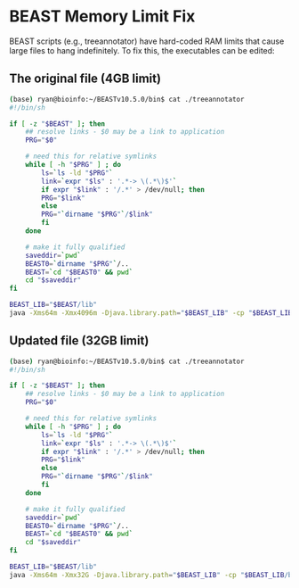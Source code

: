 # BEAST Memory Limit Fix
BEAST scripts (e.g., treeannotator) have hard-coded RAM limits that cause large files to hang indefinitely. To fix this, the executables can be edited:

## The original file (4GB limit)
```bash
(base) ryan@bioinfo:~/BEASTv10.5.0/bin$ cat ./treeannotator 
#!/bin/sh

if [ -z "$BEAST" ]; then
	## resolve links - $0 may be a link to application
	PRG="$0"

	# need this for relative symlinks
	while [ -h "$PRG" ] ; do
	    ls=`ls -ld "$PRG"`
	    link=`expr "$ls" : '.*-> \(.*\)$'`
	    if expr "$link" : '/.*' > /dev/null; then
		PRG="$link"
	    else
		PRG="`dirname "$PRG"`/$link"
	    fi
	done

	# make it fully qualified
	saveddir=`pwd`
	BEAST0=`dirname "$PRG"`/..
	BEAST=`cd "$BEAST0" && pwd`
	cd "$saveddir"
fi

BEAST_LIB="$BEAST/lib"
java -Xms64m -Xmx4096m -Djava.library.path="$BEAST_LIB" -cp "$BEAST_LIB/beast.jar" dr.app.tools.treeannotator.TreeAnnotator $*
```

## Updated file (32GB limit)
```bash
(base) ryan@bioinfo:~/BEASTv10.5.0/bin$ cat ./treeannotator 
#!/bin/sh

if [ -z "$BEAST" ]; then
	## resolve links - $0 may be a link to application
	PRG="$0"

	# need this for relative symlinks
	while [ -h "$PRG" ] ; do
	    ls=`ls -ld "$PRG"`
	    link=`expr "$ls" : '.*-> \(.*\)$'`
	    if expr "$link" : '/.*' > /dev/null; then
		PRG="$link"
	    else
		PRG="`dirname "$PRG"`/$link"
	    fi
	done

	# make it fully qualified
	saveddir=`pwd`
	BEAST0=`dirname "$PRG"`/..
	BEAST=`cd "$BEAST0" && pwd`
	cd "$saveddir"
fi

BEAST_LIB="$BEAST/lib"
java -Xms64m -Xmx32G -Djava.library.path="$BEAST_LIB" -cp "$BEAST_LIB/beast.jar" dr.app.tools.treeannotator.TreeAnnotator $*
```
